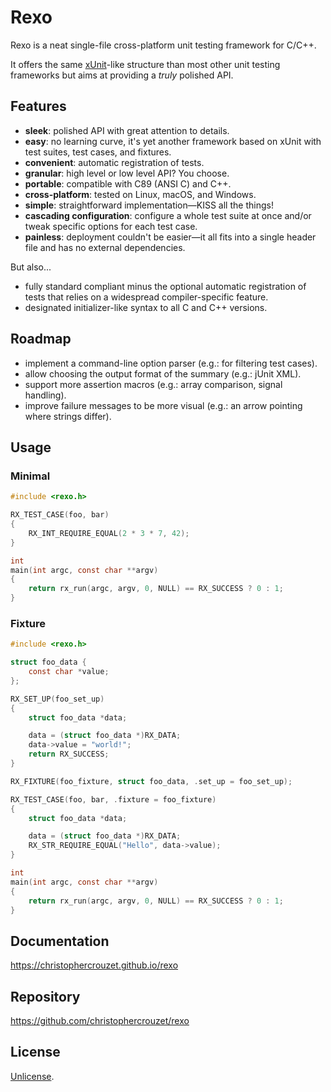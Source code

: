 Rexo
====

Rexo is a neat single-file cross-platform unit testing framework for C/C++.

It offers the same [xUnit][xunit]-like structure than most other unit testing
frameworks but aims at providing a _truly_ polished API.


## Features

* **sleek**: polished API with great attention to details.
* **easy**: no learning curve, it's yet another framework based on xUnit
  with test suites, test cases, and fixtures.
* **convenient**: automatic registration of tests.
* **granular**: high level or low level API? You choose.
* **portable**: compatible with C89 (ANSI C) and C++.
* **cross-platform**: tested on Linux, macOS, and Windows.
* **simple**: straightforward implementation—KISS all the things!
* **cascading configuration**: configure a whole test suite at once and/or tweak
  specific options for each test case.
* **painless**: deployment couldn't be easier—it all fits into a single
  header file and has no external dependencies.


But also...

* fully standard compliant minus the optional automatic registration of tests
  that relies on a widespread compiler-specific feature.
* designated initializer-like syntax to all C and C++ versions.


## Roadmap

* implement a command-line option parser (e.g.: for filtering test cases).
* allow choosing the output format of the summary (e.g.: jUnit XML).
* support more assertion macros (e.g.: array comparison, signal handling).
* improve failure messages to be more visual (e.g.: an arrow pointing
  where strings differ).


## Usage

### Minimal

```c
#include <rexo.h>

RX_TEST_CASE(foo, bar)
{
    RX_INT_REQUIRE_EQUAL(2 * 3 * 7, 42);
}

int
main(int argc, const char **argv)
{
    return rx_run(argc, argv, 0, NULL) == RX_SUCCESS ? 0 : 1;
}
```


### Fixture

```c
#include <rexo.h>

struct foo_data {
    const char *value;
};

RX_SET_UP(foo_set_up)
{
    struct foo_data *data;

    data = (struct foo_data *)RX_DATA;
    data->value = "world!";
    return RX_SUCCESS;
}

RX_FIXTURE(foo_fixture, struct foo_data, .set_up = foo_set_up);

RX_TEST_CASE(foo, bar, .fixture = foo_fixture)
{
    struct foo_data *data;

    data = (struct foo_data *)RX_DATA;
    RX_STR_REQUIRE_EQUAL("Hello", data->value);
}

int
main(int argc, const char **argv)
{
    return rx_run(argc, argv, 0, NULL) == RX_SUCCESS ? 0 : 1;
}
```


## Documentation

<https://christophercrouzet.github.io/rexo>


## Repository

<https://github.com/christophercrouzet/rexo>


## License

[Unlicense][unlicense].


[unlicense]: https://unlicense.org
[xunit]: https://en.wikipedia.org/wiki/XUnit
